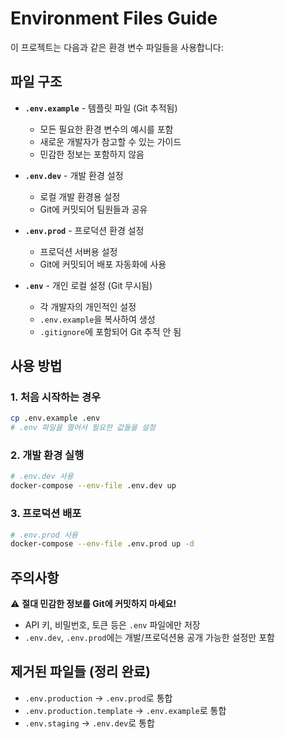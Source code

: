# Environment Files Guide

이 프로젝트는 다음과 같은 환경 변수 파일들을 사용합니다:

## 파일 구조

- **`.env.example`** - 템플릿 파일 (Git 추적됨)
  - 모든 필요한 환경 변수의 예시를 포함
  - 새로운 개발자가 참고할 수 있는 가이드
  - 민감한 정보는 포함하지 않음

- **`.env.dev`** - 개발 환경 설정
  - 로컬 개발 환경용 설정
  - Git에 커밋되어 팀원들과 공유

- **`.env.prod`** - 프로덕션 환경 설정
  - 프로덕션 서버용 설정
  - Git에 커밋되어 배포 자동화에 사용

- **`.env`** - 개인 로컬 설정 (Git 무시됨)
  - 각 개발자의 개인적인 설정
  - `.env.example`을 복사하여 생성
  - `.gitignore`에 포함되어 Git 추적 안 됨

## 사용 방법

### 1. 처음 시작하는 경우
```bash
cp .env.example .env
# .env 파일을 열어서 필요한 값들을 설정
```

### 2. 개발 환경 실행
```bash
# .env.dev 사용
docker-compose --env-file .env.dev up
```

### 3. 프로덕션 배포
```bash
# .env.prod 사용
docker-compose --env-file .env.prod up -d
```

## 주의사항

⚠️ **절대 민감한 정보를 Git에 커밋하지 마세요!**
- API 키, 비밀번호, 토큰 등은 `.env` 파일에만 저장
- `.env.dev`, `.env.prod`에는 개발/프로덕션용 공개 가능한 설정만 포함

## 제거된 파일들 (정리 완료)
- `.env.production` → `.env.prod`로 통합
- `.env.production.template` → `.env.example`로 통합  
- `.env.staging` → `.env.dev`로 통합
